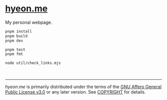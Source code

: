 [hyeon.me]
========
My personal webpage.

```bash
pnpm install
pnpm build
pnpm dev

pnpm test
pnpm fmt

node util/check_links.mjs
```

&nbsp;

--------

*hyeon.me* is primarily distributed under the terms of the [GNU Affero General
Public License v3.0] or any later version. See [COPYRIGHT] for details.

[hyeon.me]: https://hyeon.me
[GNU Affero General Public License v3.0]: LICENSE
[COPYRIGHT]: COPYRIGHT
